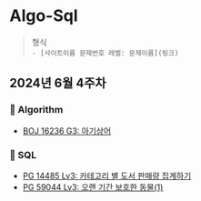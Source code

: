 # Algo-Sql
> 형식  
`- [사이트이름 문제번호 레벨: 문제이름](링크)`

## 2024년 6월 4주차

### 🥔 Algorithm
- [BOJ 16236 G3: 아기상어](https://www.acmicpc.net/problem/16236)




### 🥔 SQL
- [PG 14485 Lv3: 카테고리 별 도서 판매량 집계하기](https://school.programmers.co.kr/learn/courses/30/lessons/144855)
- [PG 59044 Lv3: 오랜 기간 보호한 동물(1)](https://school.programmers.co.kr/learn/courses/30/lessons/59044)